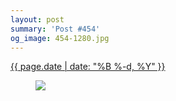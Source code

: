 ```yaml
---
layout: post
summary: 'Post #454'
og_image: 454-1280.jpg
---
```


<div class="post">
 <time>
  <a href="/454">
   {{ page.date | date: "%B %-d, %Y" }}
  </a>
 </time>
 <a href="/454">
  <figure data-taken="11/27/2015">
   <img sizes="(min-width: 700px) 50vw, calc(100vw - 2rem)" src="{{ site.assets_url }}/454-640.jpg" srcset="{{ site.assets_url }}/454-1280.jpg 1280w, {{ site.assets_url }}/454-960.jpg 960w, {{ site.assets_url }}/454-640.jpg 640w, {{ site.assets_url }}/454-320.jpg 320w"/>
  </figure>
 </a>
</div>
